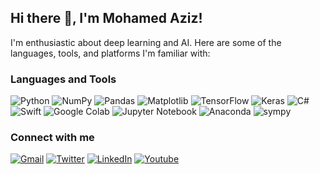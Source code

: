 ## Hi there 👋, I'm Mohamed Aziz!

I'm enthusiastic about deep learning and AI. Here are some of the languages, tools, and platforms I'm familiar with:

### Languages and Tools

![Python](https://img.shields.io/badge/-Python-3776AB?style=flat-square&logo=python&logoColor=white)
![NumPy](https://img.shields.io/badge/-NumPy-013243?style=flat-square&logo=numpy&logoColor=white)
![Pandas](https://img.shields.io/badge/-Pandas-150458?style=flat-square&logo=pandas&logoColor=white)
![Matplotlib](https://img.shields.io/badge/-Matplotlib-11557C?style=flat-square&logo=python&logoColor=white)
![TensorFlow](https://img.shields.io/badge/-TensorFlow-FF6F00?style=flat-square&logo=tensorflow&logoColor=white)
![Keras](https://img.shields.io/badge/-Keras-D00000?style=flat-square&logo=keras&logoColor=white)
![C#](https://img.shields.io/badge/-C%23-239120?style=flat-square&logo=c-sharp&logoColor=white)
![Swift](https://img.shields.io/badge/-Swift-FA7343?style=flat-square&logo=swift&logoColor=white)
![Google Colab](https://img.shields.io/badge/-Google%20Colab-F9AB00?style=flat-square&logo=google-colab&logoColor=white)
![Jupyter Notebook](https://img.shields.io/badge/-Jupyter%20Notebook-F37626?style=flat-square&logo=jupyter&logoColor=white)
![Anaconda](https://img.shields.io/badge/-Anaconda-44A833?style=flat-square&logo=anaconda&logoColor=white)
![sympy](https://img.shields.io/badge/-sympy-44A833?style=flat-square&logo=sympy&logoColor=white)


### Connect with me

[![Gmail](https://img.shields.io/badge/-Gmail-D14836?style=flat-square&logo=gmail&logoColor=white)](mailto:Mohamedazizmahmoud@gmail.com)
[![Twitter](https://img.shields.io/badge/-Twitter-0077B5?style=flat-square&logo=Twitter&logoColor=white)](https://twitter.com/Mo_Azizz)
[![LinkedIn](https://img.shields.io/badge/-LinkedIn-0077B5?style=flat-square&logo=linkedin&logoColor=white)](https://www.linkedin.com/in/mohamed-aziz-483321217/)
[![Youtube](https://img.shields.io/badge/-Youtube-0077B5?style=flat-square&logo=Youtube&logoColor=white)](https://youtube.com/@mohamedaziz3525?si=hvDV9h1FN_BNmdLW)
